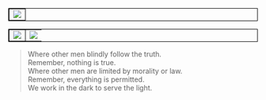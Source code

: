 <table style="border-collapse: collapse;  border: 1px solid black;">
  <tbody>
     <tr>
       <td style=" border: 1px solid black;">
         <img src="https://badges.pufler.dev/visits/crazywoola/crazywoola?style=for-the-badge" />
       </td>
    </tr>
  </tbody>
</table>

<table style="border-collapse: collapse;  border: 1px solid black;">
  <tbody>
     <tr>
       <td style=" border: 1px solid black;">
       <img src="https://github-readme-streak-stats.herokuapp.com/?user=crazywoola" />
       </td>
       <td>
       <img src="https://github-readme-stats.vercel.app/api?username=crazywoola&show_icons=true&count_private=true&include_all_commits=true" />
       </td>
    </tr>
  </tbody>
</table>

> Where other men blindly follow the truth.  
Remember, nothing is true.  
Where other men are limited by morality or law.  
Remember, everything is permitted.  
We work in the dark to serve the light.  